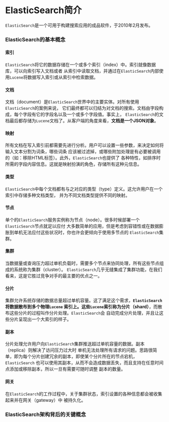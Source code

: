 ElasticSearch简介
==================================================================
`ElasticSearch`是一个可用于构建搜索应用的成品软件，于2010年2月发布。

### ElasticSearch的基本概念
#### 索引
`ElasticSearch`将它的数据存储在一个或多个索引（index）中。索引就像数据库，可以向索引写入文档或者
从索引中读取文档，并通过在`ElasticSearch`内部使用`Lucene`将数据写入索引或从索引中检索数据。
#### 文档
文档（document）是`ElasticSearch`世界中的主要实体。对所有使用`ElasticSearch`的案例来说，
它们最终都可以归结为对文档的搜索。文档由字段构成，每个字段有它的字段名以及一个或多个字段值。事实上，
`ElasticSearch`的文档最后都存储为`Lucene`文档了。从客户端的角度来看，**文档是一个JSON对象**。
#### 映射
所有文档在写入索引前都需要先进行分析。用户可以设置一些参数，来决定如何将输入文本分割为词条，哪些词条
应该被过滤掉，或哪些附加处理是有必要被调用的（如：移除HTML标签）。此外，`ElasticSearch`也提供了
各种特性，如排序时所需的字段内容信息。这就是映射扮演的角色，存储所有这种元信息。
#### 类型
`ElasticSearch`中每个文档都有与之对应的类型（type）定义。这允许用户在一个索引中存储多种文档类型，
并为不同文档类型提供不同的映射。
#### 节点
单个的`ElasticSearch`服务实例称为节点（node）。很多时候部署一个`ElasticSearch`节点就足以应付
大多数简单的应用，但是考虑到容错性或在数据膨胀到单机无法应付这些状况时，你也许会更倾向于使用多节点的
`ElasticSearch`集群。
#### 集群
当数据量或查询压力超过单机负载时，需要多个节点来协同处理，所有这些节点组成的系统称为集群（cluster）。
`ElasticSearch`几乎无缝集成了集群功能，在我们看来，这是它胜过竞争对手的最主要的优点之一。
#### 分片
集群允许系统存储的数据总量超过单机容量。这了满足这个需求，**`ElasticSearch`将数据散布到多个物理`Lucene`
索引上。这些`Lucene`索引称为分片（shard）**，而散布这些分片的过程叫作分片处理。`ElasticSearch`会
自动完成分片处理，并且让这些分片呈现出一个大索引的样子。
#### 副本
分片处理允许用户向`ElasticSearch`集群推送超过单机容量的数据。副本（replica）则解决了访问压力过大时
单机无法处理所有请求的问题。思路很简单，即为每个分片创建冗余的副本，即使某个分片所在的节点宕机，`ElasticSearch`
也可以使用其副本，从而不会造成数据丢失，而且支持在任意时间点添加或移除副本，所以一旦有需要可随时调整
副本的数量。
#### 网关
在`ElasticSearch`的工作过程中，关于集群状态，索引设置的各种信息都会被收集起来并在网关（gateway）中
被持久化。

### ElasticSearch架构背后的关键概念
